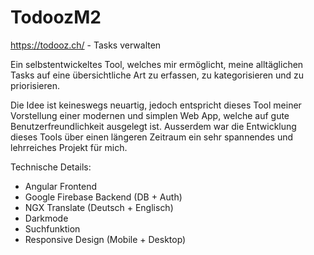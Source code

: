 # TodoozM2

https://todooz.ch/ - Tasks verwalten

Ein selbstentwickeltes Tool, welches mir ermöglicht, meine alltäglichen Tasks auf eine übersichtliche Art zu erfassen, zu kategorisieren und zu priorisieren.

Die Idee ist keineswegs neuartig, jedoch entspricht dieses Tool meiner Vorstellung einer modernen und simplen Web App, welche auf gute Benutzerfreundlichkeit ausgelegt ist. Ausserdem war die Entwicklung dieses Tools über einen längeren Zeitraum ein sehr spannendes und lehrreiches Projekt für mich.

Technische Details:

   - Angular Frontend
   - Google Firebase Backend (DB + Auth)
   - NGX Translate (Deutsch + Englisch)
   - Darkmode
   - Suchfunktion
   - Responsive Design (Mobile + Desktop)
